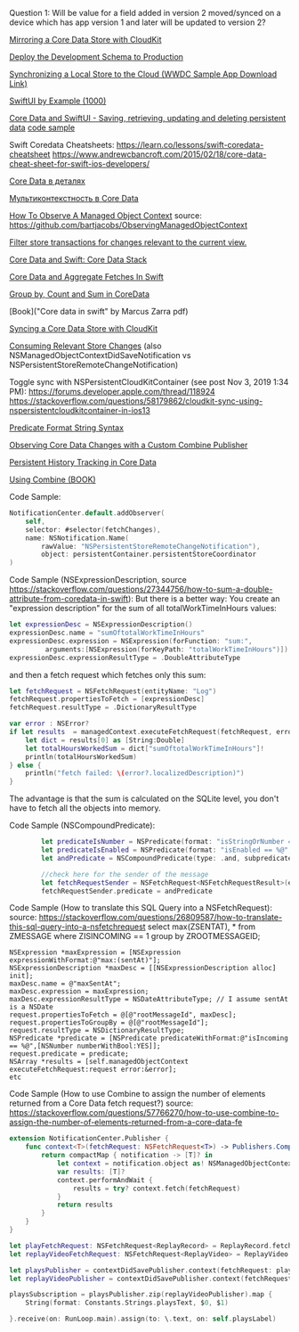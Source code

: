 Question 1: 
Will be value for a field added in version 2 moved/synced on a device which has app version 1 and later will be updated to version 2?

[Mirroring a Core Data Store with CloudKit](https://developer.apple.com/documentation/coredata/mirroring_a_core_data_store_with_cloudkit)

[Deploy the Development Schema to Production](https://developer.apple.com/library/archive/documentation/DataManagement/Conceptual/CloudKitQuickStart/DeployingYourCloudKitApp/DeployingYourCloudKitApp.html#//apple_ref/doc/uid/TP40014987-CH10)

[Synchronizing a Local Store to the Cloud (WWDC Sample App Download Link)](https://developer.apple.com/documentation/coredata/synchronizing_a_local_store_to_the_cloud)

[SwiftUI by Example (1000)](https://www.hackingwithswift.com/quick-start/swiftui)

[Core Data and SwiftUI - Saving, retrieving, updating and deleting persistent data](https://www.blckbirds.com/post/core-data-and-swiftui)
[code sample](https://github.com/BLCKBIRDS/Core-Data-in-SwiftUI---Pizza-Restaurant-App)

Swift Coredata Cheatsheets:
https://learn.co/lessons/swift-coredata-cheatsheet
https://www.andrewcbancroft.com/2015/02/18/core-data-cheat-sheet-for-swift-ios-developers/

[Core Data в деталях](https://habr.com/ru/post/436510/)

[Мультиконтекстность в Core Data](https://habr.com/ru/post/238901/)

[How To Observe A Managed Object Context](https://cocoacasts.com/how-to-observe-a-managed-object-context)
source: https://github.com/bartjacobs/ObservingManagedObjectContext

[Filter store transactions for changes relevant to the current view.](https://developer.apple.com/documentation/coredata/consuming_relevant_store_changes)

[Core Data and Swift: Core Data Stack](https://code.tutsplus.com/tutorials/core-data-and-swift-core-data-stack--cms-25065)

[Core Data and Aggregate Fetches In Swift](http://www.cimgf.com/2015/06/25/core-data-and-aggregate-fetches-in-swift/)

[Group by, Count and Sum in CoreData](https://www.cocoanetics.com/2017/04/group-by-count-and-sum-in-coredata/)

[Book]("Core data in swift" by Marcus Zarra pdf)

[Syncing a Core Data Store with CloudKit](https://developer.apple.com/documentation/coredata/mirroring_a_core_data_store_with_cloudkit/syncing_a_core_data_store_with_cloudkit)

[Consuming Relevant Store Changes](https://developer.apple.com/documentation/coredata/consuming_relevant_store_changes)
(also NSManagedObjectContextDidSaveNotification vs NSPersistentStoreRemoteChangeNotification)

Toggle sync with NSPersistentCloudKitContainer (see post Nov 3, 2019 1:34 PM):
https://forums.developer.apple.com/thread/118924
https://stackoverflow.com/questions/58179862/cloudkit-sync-using-nspersistentcloudkitcontainer-in-ios13

[Predicate Format String Syntax](https://developer.apple.com/library/archive/documentation/Cocoa/Conceptual/Predicates/Articles/pSyntax.html)

[Observing Core Data Changes with a Custom Combine Publisher](https://www.mattmoriarity.com/observing-core-data-changes-with-combine/custom-publisher/)

[Persistent History Tracking in Core Data](https://mjtsai.com/blog/2019/08/21/persistent-history-tracking-in-core-data/)

[Using Combine (BOOK)](https://heckj.github.io/swiftui-notes/)

Code Sample:
```swift
NotificationCenter.default.addObserver(
    self,
    selector: #selector(fetchChanges),
    name: NSNotification.Name(
        rawValue: "NSPersistentStoreRemoteChangeNotification"), 
        object: persistentContainer.persistentStoreCoordinator
)
```

Code Sample (NSExpressionDescription, source https://stackoverflow.com/questions/27344756/how-to-sum-a-double-attribute-from-coredata-in-swift):
But there is a better way: You create an "expression description" for the sum of all totalWorkTimeInHours values:

```swift
let expressionDesc = NSExpressionDescription()
expressionDesc.name = "sumOftotalWorkTimeInHours"
expressionDesc.expression = NSExpression(forFunction: "sum:",
         arguments:[NSExpression(forKeyPath: "totalWorkTimeInHours")])
expressionDesc.expressionResultType = .DoubleAttributeType
```
and then a fetch request which fetches only this sum:
```swift
let fetchRequest = NSFetchRequest(entityName: "Log")
fetchRequest.propertiesToFetch = [expressionDesc]
fetchRequest.resultType = .DictionaryResultType

var error : NSError?
if let results  = managedContext.executeFetchRequest(fetchRequest, error: &error) {
    let dict = results[0] as [String:Double]
    let totalHoursWorkedSum = dict["sumOftotalWorkTimeInHours"]!
    println(totalHoursWorkedSum)
} else {
    println("fetch failed: \(error?.localizedDescription)")
}
```
The advantage is that the sum is calculated on the SQLite level, you don't have to fetch all the objects into memory.

Code Sample (NSCompoundPredicate):
```swift
        let predicateIsNumber = NSPredicate(format: "isStringOrNumber == %@", NSNumber(value: false))
        let predicateIsEnabled = NSPredicate(format: "isEnabled == %@", NSNumber(value: true))
        let andPredicate = NSCompoundPredicate(type: .and, subpredicates: [predicateIsNumber, predicateIsEnabled])

        //check here for the sender of the message
        let fetchRequestSender = NSFetchRequest<NSFetchRequestResult>(entityName: "Keyword")
        fetchRequestSender.predicate = andPredicate
```

Code Sample (How to translate this SQL Query into a NSFetchRequest):
source: https://stackoverflow.com/questions/26809587/how-to-translate-this-sql-query-into-a-nsfetchrequest
select max(ZSENTAT), * from ZMESSAGE where ZISINCOMING == 1 group by ZROOTMESSAGEID;

```
NSExpression *maxExpression = [NSExpression expressionWithFormat:@"max:(sentAt)"];
NSExpressionDescription *maxDesc = [[NSExpressionDescription alloc] init];
maxDesc.name = @"maxSentAt";
maxDesc.expression = maxExpression;
maxDesc.expressionResultType = NSDateAttributeType; // I assume sentAt is a NSDate
request.propertiesToFetch = @[@"rootMessageId", maxDesc];
request.propertiesToGroupBy = @[@"rootMessageId"];
request.resultType = NSDictionaryResultType;
NSPredicate *predicate = [NSPredicate predicateWithFormat:@"isIncoming == %@",[NSNumber numberWithBool:YES]];
request.predicate = predicate;
NSArray *results = [self.managedObjectContext executeFetchRequest:request error:&error];
etc
```

Code Sample (How to use Combine to assign the number of elements returned from a Core Data fetch request?)
source: https://stackoverflow.com/questions/57766270/how-to-use-combine-to-assign-the-number-of-elements-returned-from-a-core-data-fe

```swift
extension NotificationCenter.Publisher {
    func context<T>(fetchRequest: NSFetchRequest<T>) -> Publishers.CompactMap<NotificationCenter.Publisher, [T]> {
        return compactMap { notification -> [T]? in
            let context = notification.object as! NSManagedObjectContext
            var results: [T]?
            context.performAndWait {
                results = try? context.fetch(fetchRequest)
            }
            return results
        }
    }
}

let playFetchRequest: NSFetchRequest<ReplayRecord> = ReplayRecord.fetchRequest()
let replayVideoFetchRequest: NSFetchRequest<ReplayVideo> = ReplayVideo.fetchRequest()

let playsPublisher = contextDidSavePublisher.context(fetchRequest: playFetchRequest).map(\.count)
let replayVideoPublisher = contextDidSavePublisher.context(fetchRequest: replayVideoFetchRequest).map(\.count)

playsSubscription = playsPublisher.zip(replayVideoPublisher).map {
    String(format: Constants.Strings.playsText, $0, $1)

}.receive(on: RunLoop.main).assign(to: \.text, on: self.playsLabel)
```

